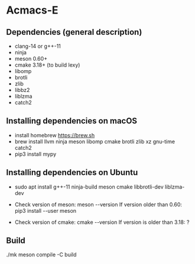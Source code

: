 # Acmacs-E

## Dependencies (general description)

- clang-14 or g++-11
- ninja
- meson 0.60+
- cmake 3.18+ (to build lexy)
- libomp
- brotli
- zlib
- libbz2
- liblzma
- catch2

## Installing dependencies on macOS

- install homebrew https://brew.sh
- brew install llvm ninja meson libomp cmake brotli zlib xz gnu-time catch2
- pip3 install mypy

## Installing dependencies on Ubuntu

- sudo apt install g++-11 ninja-build meson cmake libbrotli-dev liblzma-dev

- Check version of meson: meson --version
  If version older than 0.60: pip3 install --user meson

- Check version of cmake: cmake --version
  If version is older than 3.18: ?

## Build

./mk
meson compile -C build
